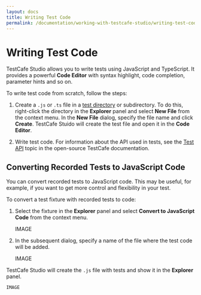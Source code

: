 ```yaml
---
layout: docs
title: Writing Test Code
permalink: /documentation/working-with-testcafe-studio/writing-test-code
---
```

# Writing Test Code

TestCafe Studio allows you to write tests using JavaScript and TypeScript. It provides a powerful **Code Editor** with syntax highlight, code completion, parameter hints and so on.

To write test code from scratch, follow the steps:

1. Create a `.js` or `.ts` file in a [test directory](organizing-tests.md#test-directory) or subdirectory. To do this, right-click the directory in the **Explorer** panel and select **New File** from the context menu. In the **New File** dialog, specify the file name and click **Create**. TestCafe Stuido will create the test file and open it in the **Code Editor**.

2. Write test code. For information about the API used in tests, see the [Test API](https://devexpress.github.io/testcafe/documentation/test-api/) topic in the open-source TestCafe documentation.

## Converting Recorded Tests to JavaScript Code

You can convert recorded tests to JavaScript code. This may be useful, for example, if you want to get more control and flexibility in your test.

To convert a test fixture with recorded tests to code:

1. Select the fixture in the **Explorer** panel and select **Convert to JavaScript Code** from the context menu.

    IMAGE

2. In the subsequent dialog, specify a name of the file where the test code will be added.

    IMAGE

TestCafe Studio will create the `.js` file with tests and show it in the **Explorer** panel.

    IMAGE
